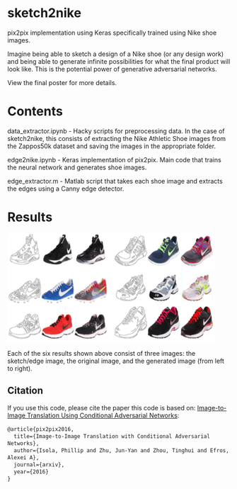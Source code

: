 # sketch2nike
pix2pix implementation using Keras specifically trained using Nike shoe images.

Imagine being able to sketch a design of a Nike shoe (or any design work) and being able to generate infinite possibilities for what the final product will look like. This is the potential power of generative adversarial networks. 

View the final poster for more details.

# Contents
data_extractor.ipynb - Hacky scripts for preprocessing data. In the case of sketch2nike, this consists of extracting the Nike Athletic Shoe images from the Zappos50k dataset and saving the images in the appropriate folder.

edge2nike.ipynb - Keras implementation of pix2pix. Main code that trains the neural network and generates shoe images. 

edge_extractor.m - Matlab script that takes each shoe image and extracts the edges using a Canny edge detector. 

# Results
![alt text](https://github.com/alvin-wu/sketch2nike/blob/master/nike_generated.PNG)

Each of the six results shown above consist of three images: the sketch/edge image, the original image, and the generated image (from left to right). 

## Citation
If you use this code, please cite the paper this code is based on: <a href="https://arxiv.org/pdf/1611.07004v1.pdf">Image-to-Image Translation Using Conditional Adversarial Networks</a>:

```
@article{pix2pix2016,
  title={Image-to-Image Translation with Conditional Adversarial Networks},
  author={Isola, Phillip and Zhu, Jun-Yan and Zhou, Tinghui and Efros, Alexei A},
  journal={arxiv},
  year={2016}
}
```

